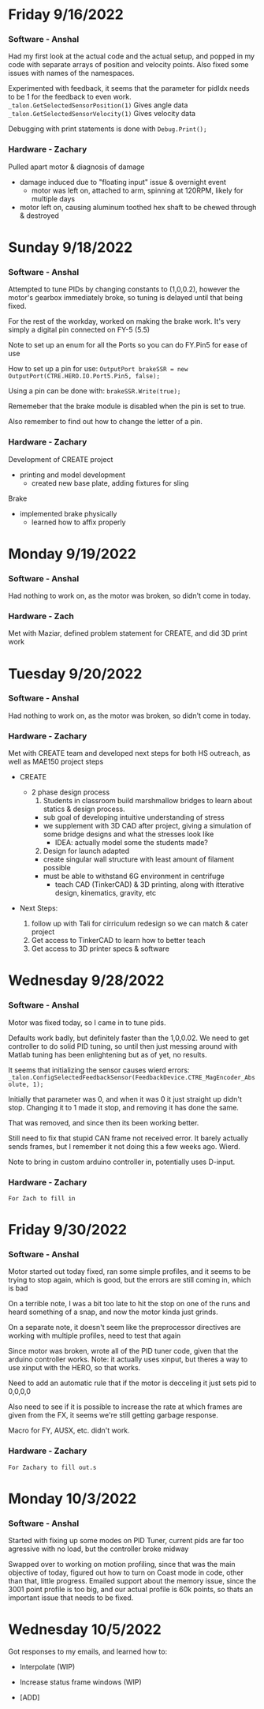 # Friday 9/16/2022

### Software - Anshal

Had my first look at the actual code and the actual setup, and popped in my code with separate arrays of position and velocity points. Also fixed some issues with names of the namespaces.

Experimented with feedback, it seems that the parameter for pidIdx needs to be 1 for the feedback to even work.
`_talon.GetSelectedSensorPosition(1)` Gives angle data
`_talon.GetSelectedSensorVelocity(1)` Gives velocity data

Debugging with print statements is done with
`Debug.Print();`

### Hardware - Zachary

Pulled apart motor & diagnosis of damage

- damage induced due to "floating input" issue & overnight event
  - motor was left on, attached to arm, spinning at 120RPM, likely for multiple days
- motor left on, causing aluminum toothed hex shaft to be chewed through & destroyed

# Sunday 9/18/2022

### Software - Anshal

Attempted to tune PIDs by changing constants to (1,0,0.2), however the motor's gearbox immediately broke, so tuning is delayed until that being fixed. 

For the rest of the workday, worked on making the brake work. It's very simply a digital pin connected on FY-5 (5.5)

Note to set up an enum for all the Ports so you can do FY.Pin5 for ease of use

How to set up a pin for use:
`OutputPort brakeSSR = new OutputPort(CTRE.HERO.IO.Port5.Pin5, false);`

Using a pin can be done with:
`brakeSSR.Write(true);`

Rememeber that the brake module is disabled when the pin is set to true.

Also remember to find out how to change the letter of a pin.

### Hardware - Zachary

Development of CREATE project

- printing and model development
  - created new base plate, adding fixtures for sling

Brake

- implemented brake physically
  - learned how to affix properly

# Monday 9/19/2022

### Software - Anshal

Had nothing to work on, as the motor was broken, so didn't come in today.

### Hardware - Zach

Met with Maziar, defined problem statement for CREATE, and did 3D print work 

# Tuesday 9/20/2022

### Software - Anshal

Had nothing to work on, as the motor was broken, so didn't come in today.

### Hardware - Zachary

Met with CREATE team and developed next steps for both HS outreach, as well as MAE150 project steps

- CREATE 
  
  - 2 phase design process
    1. Students in classroom build marshmallow bridges to learn about statics & design process.
    - sub goal of developing intuitive understanding of stress
    - we supplement with 3D CAD after project, giving a simulation of some bridge designs and what the stresses look like
      - IDEA: actually model some the students made?
    2. Design for launch adapted
    - create singular wall structure with least amount of filament possible
    - must be able to withstand 6G environment in centrifuge
      - teach CAD (TinkerCAD) & 3D printing, along with itterative design, kinematics, gravity, etc

- Next Steps: 
  
  1. follow up with Tali for cirriculum redesign so we can match & cater project
  2. Get access to TinkerCAD to learn how to better teach
  3. Get access to 3D printer specs & software

# Wednesday 9/28/2022

### Software - Anshal

Motor was fixed today, so I came in to tune pids. 

Defaults work badly, but definitely faster than the 1,0,0.02. We need to get controller to do solid PID tuning, so until then just messing around with Matlab tuning has been enlightening but as of yet, no results.

It seems that initializing the sensor causes wierd errors:
`_talon.ConfigSelectedFeedbackSensor(FeedbackDevice.CTRE_MagEncoder_Absolute, 1);`

Initially that parameter was 0, and when it was 0 it just straight up didn't stop. Changing it to 1 made it stop, and removing it has done the same.

That was removed, and since then its been working better.

Still need to fix that stupid CAN frame not received error. It barely actually sends frames, but I remember it not doing this a few weeks ago. Wierd.

Note to bring in custom arduino controller in, potentially uses D-input.

### Hardware - Zachary

```
For Zach to fill in
```

# Friday 9/30/2022

### Software - Anshal

Motor started out today fixed, ran some simple profiles, and it seems to be trying to stop again, which is good, but the errors are still coming in, which is bad

On a terrible note, I was a bit too late to hit the stop on one of the runs and heard something of a snap, and now the motor kinda just grinds.

On a separate note, it doesn't seem like the preprocessor directives are working with multiple profiles, need to test that again

Since motor was broken, wrote all of the PID tuner code, given that the arduino controller works. Note: it actually uses xinput, but theres a way to use xinput with the HERO, so that works.

Need to add an automatic rule that if the motor is decceling it just sets pid to 0,0,0,0

Also need to see if it is possible to increase the rate at which frames are given from the FX, it seems we're still getting garbage response.

Macro for FY, AUSX, etc. didn't work.

### Hardware - Zachary

```
For Zachary to fill out.s
```

# Monday 10/3/2022

### Software - Anshal

Started with fixing up some modes on PID Tuner, current pids are far too agressive with no load, but the controller broke midway

Swapped over to working on motion profiling, since that was the main objective of today, figured out how to turn on Coast mode in code, other than that, little progress. Emailed support about the memory issue, since the 3001 point profile is too big, and our actual profile is 60k points, so thats an important issue that needs to be fixed.

# Wednesday 10/5/2022

Got responses to my emails, and learned how to:

- Interpolate (WIP)

- Increase status frame windows (WIP)

- [ADD]
